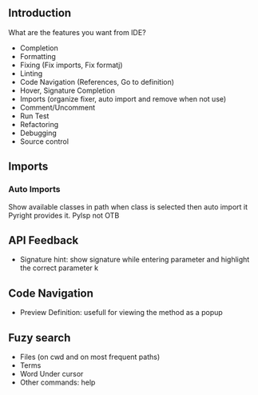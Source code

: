 ## Introduction

What are the features you want from IDE?

- Completion
- Formatting
- Fixing (Fix imports, Fix formatj)
- Linting
- Code Navigation (References, Go to definition)
- Hover, Signature Completion
- Imports (organize fixer, auto import and remove when not use)
- Comment/Uncomment
- Run Test
- Refactoring
- Debugging
- Source control

## Imports

### Auto Imports

Show available classes in path when class is selected then auto import it
Pyright provides it. Pylsp not OTB

## API Feedback

- Signature hint: show signature while entering parameter and highlight the correct parameter
  k

## Code Navigation

- Preview Definition: usefull for viewing the method as a popup

## Fuzy search

- Files (on cwd and on most frequent paths)
- Terms
- Word Under cursor
- Other commands: help
